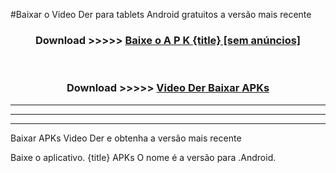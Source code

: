 #Baixar o Video Der   para tablets Android gratuitos a versão mais recente


<div align="center">
<h3>Download >>>>> <a href="https://pt-web.web.app/?pt= {title}">Baixe o A P K {title} [sem anúncios]</a></h3><br>

<h3>Download >>>>> <a href="https://pt-web.web.app/?pt= {title}">Video Der  Baixar APKs</a></h3>
</div>

----------------------------------------------------------

----------------------------------------------------------

----------------------------------------------------------

Baixar APKs Video Der  e obtenha a versão mais recente

Baixe o aplicativo. {title} APKs O nome é a versão para .Android.


